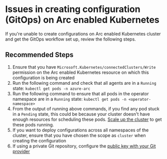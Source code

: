 <properties
  pagetitle="Issues in creating configuration (GitOps) on Arc enabled Kubernetes"
  service="microsoft.kubernetes"
  resource="connectedclusters"
  ms.author="shasb"
  selfhelptype="resource"
  supporttopicids="32739657"
  productpesids="17112"
  displayOrder="2"
  cloudEnvironments="public, fairfax, usnat, ussec"
  articleid="d34e0469-b4bc-45b0-b597-858be50aacc1"
  ownershipid="AzureArc_HybridKubernetes" />
# Issues in creating configuration (GitOps) on Arc enabled Kubernetes

If you're unable to create configurations on Arc enabled Kubernetes cluster and get the GitOps workflow set up, review the following steps.

## **Recommended Steps**

1. Ensure that you have `Microsoft.Kubernetes/connectedClusters/Write` permission on the Arc enabled Kubernetes resource on which this configuration is being created
2. Run the following command and check that all agents are in a `Running` state: `kubectl get pods -n azure-arc`
3. Run the following command to ensure that all pods in the operator namespace are in a `Running` state: `kubectl get pods -n <operator-namespace>`
4. From the output of running above commands, if you find any pod stuck in a `Pending` state, this could be because your cluster doesn't have enough resources for scheduling these pods. [Scale up the cluster](https://kubernetes.io/docs/concepts/architecture/nodes/) to get these pods running.
5. If you want to deploy configurations across all namespaces of the cluster, ensure that you have chosen the scope as `cluster` when creating the configuration
6. If using a private Git repository, configure the [public key with your Git provider](https://docs.microsoft.com/azure/azure-arc/kubernetes/use-gitops-connected-cluster#apply-configuration-from-a-private-git-repository)
